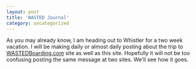 ```yaml
---
layout: post
title: 'WASTED Journal'
category: uncategorized
---
```


As you may already know, I am heading out to Whistler for a two week vacation.  I will be making daily or almost daily posting about the trip to <a href="http://www.wastedboarding.com/wastedblog/home.aspx">WASTEDBoarding.com</a> site as well as this site.  Hopefully it will not be too confusing posting the same message at two sites.  We'll see how it goes.

